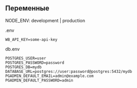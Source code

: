 
## Переменные

NODE_ENV: development | production

.env 
```.env
WB_API_KEY=some-api-key
```

db.env
```db.env
POSTGRES_USER=user
POSTGRES_PASSWORD=password
POSTGRES_DB=mydb
DATABASE_URL=postgres://user:password@postgres:5432/mydb
PGADMIN_DEFAULT_EMAIL=admin@example.com
PGADMIN_DEFAULT_PASSWORD=admin
```